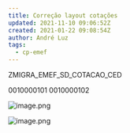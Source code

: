 ```yaml
---
title: Correção layout cotações
updated: 2021-11-10 09:06:52Z
created: 2021-01-22 09:08:54Z
author: André Luz
tags:
  - cp-emef
---
```


ZMIGRA_EMEF_SD_COTACAO_CED

0010000101
0010000102

![image.png](image-57.png)

![image.png](image-58.png)